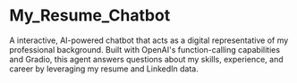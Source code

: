 # My_Resume_Chatbot
A interactive, AI-powered chatbot that acts as a digital representative of my professional background. Built with OpenAI's function-calling capabilities and Gradio, this agent answers questions about my skills, experience, and career by leveraging my resume and LinkedIn data.
